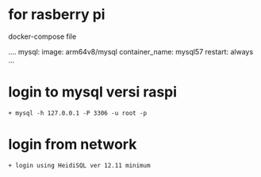 # for rasberry pi

docker-compose file 

....
  mysql:
    image: arm64v8/mysql
    container_name: mysql57
    restart: always
...

# login to mysql versi raspi
    + mysql -h 127.0.0.1 -P 3306 -u root -p

# login from network
    + login using HeidiSQL ver 12.11 minimum 
